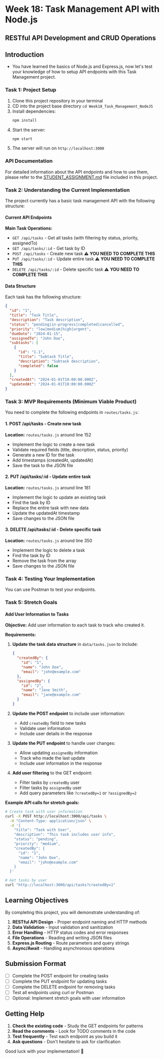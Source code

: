 # Week 18: Task Management API with Node.js

## RESTful API Development and CRUD Operations

## Introduction

- You have learned the basics of Node.js and Express.js, now let's test your knowledge of how to setup API endpoints with this Task Management project.

### Task 1: Project Setup

1. Clone this project repository in your terminal
2. CD into the project base directory `cd Week18_Task_Management_NodeJS`
3. Install dependencies:
   ```bash
   npm install
   ```
4. Start the server:
   ```bash
   npm start
   ```
5. The server will run on `http://localhost:3000`


### API Documentation

For detailed information about the API endpoints and how to use them, please refer to the [STUDENT_ASSIGNMENT.md](STUDENT_ASSIGNMENT.md) file included in this project.

### Task 2: Understanding the Current Implementation

The project currently has a basic task management API with the following structure:

#### Current API Endpoints

**Main Task Operations:**

- `GET /api/tasks` - Get all tasks (with filtering by status, priority, assignedTo)
- `GET /api/tasks/:id` - Get task by ID
- `POST /api/tasks` - Create new task ⚠️ **YOU NEED TO COMPLETE THIS**
- `PUT /api/tasks/:id` - Update entire task ⚠️ **YOU NEED TO COMPLETE THIS**
- `DELETE /api/tasks/:id` - Delete specific task ⚠️ **YOU NEED TO COMPLETE THIS**

#### Data Structure

Each task has the following structure:

```json
{
  "id": "1",
  "title": "Task Title",
  "description": "Task description",
  "status": "pending|in-progress|completed|cancelled",
  "priority": "low|medium|high|urgent",
  "dueDate": "2024-01-15",
  "assignedTo": "John Doe",
  "subtasks": [
    {
      "id": "1.1",
      "title": "Subtask Title",
      "description": "Subtask description",
      "completed": false
    }
  ],
  "createdAt": "2024-01-01T10:00:00.000Z",
  "updatedAt": "2024-01-01T10:00:00.000Z"
}
```

### Task 3: MVP Requirements (Minimum Viable Product)

You need to complete the following endpoints in `routes/tasks.js`:

#### 1. POST /api/tasks - Create new task

**Location:** `routes/tasks.js` around line 152

- Implement the logic to create a new task
- Validate required fields (title, description, status, priority)
- Generate a new ID for the task
- Add timestamps (createdAt, updatedAt)
- Save the task to the JSON file

#### 2. PUT /api/tasks/:id - Update entire task

**Location:** `routes/tasks.js` around line 181

- Implement the logic to update an existing task
- Find the task by ID
- Replace the entire task with new data
- Update the updatedAt timestamp
- Save changes to the JSON file

#### 3. DELETE /api/tasks/:id - Delete specific task

**Location:** `routes/tasks.js` around line 350

- Implement the logic to delete a task
- Find the task by ID
- Remove the task from the array
- Save changes to the JSON file

### Task 4: Testing Your Implementation

You can use Postman to test your endpoints.

### Task 5: Stretch Goals

#### Add User Information to Tasks

**Objective:** Add user information to each task to track who created it.

**Requirements:**

1. **Update the task data structure** in `data/tasks.json` to include:

   ```json
   {
     "createdBy": {
       "id": "1",
       "name": "John Doe",
       "email": "john@example.com"
     },
     "assignedBy": {
       "id": "2",
       "name": "Jane Smith",
       "email": "jane@example.com"
     }
   }
   ```

2. **Update the POST endpoint** to include user information:

   - Add `createdBy` field to new tasks
   - Validate user information
   - Include user details in the response

3. **Update the PUT endpoint** to handle user changes:

   - Allow updating `assignedBy` information
   - Track who made the last update
   - Include user information in the response

4. **Add user filtering** to the GET endpoint:
   - Filter tasks by `createdBy` user
   - Filter tasks by `assignedBy` user
   - Add query parameters like `?createdBy=1` or `?assignedBy=2`

**Example API calls for stretch goals:**

```bash
# Create task with user information
curl -X POST http://localhost:3000/api/tasks \
  -H "Content-Type: application/json" \
  -d '{
    "title": "Task with User",
    "description": "This task includes user info",
    "status": "pending",
    "priority": "medium",
    "createdBy": {
      "id": "1",
      "name": "John Doe",
      "email": "john@example.com"
    }
  }'

# Get tasks by user
curl "http://localhost:3000/api/tasks?createdBy=1"
```

## Learning Objectives

By completing this project, you will demonstrate understanding of:

1. **RESTful API Design** - Proper endpoint naming and HTTP methods
2. **Data Validation** - Input validation and sanitization
3. **Error Handling** - HTTP status codes and error responses
4. **File Operations** - Reading and writing JSON files
5. **Express.js Routing** - Route parameters and query strings
6. **Async/Await** - Handling asynchronous operations

## Submission Format

- [ ] Complete the POST endpoint for creating tasks
- [ ] Complete the PUT endpoint for updating tasks
- [ ] Complete the DELETE endpoint for removing tasks
- [ ] Test all endpoints using curl or Postman
- [ ] Optional: Implement stretch goals with user information

## Getting Help

1. **Check the existing code** - Study the GET endpoints for patterns
2. **Read the comments** - Look for TODO comments in the code
3. **Test frequently** - Test each endpoint as you build it
4. **Ask questions** - Don't hesitate to ask for clarification

Good luck with your implementation! 🚀
